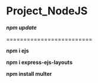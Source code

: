 # Project_NodeJS

***npm update***

=========================

**npm i ejs**

**npm i express-ejs-layouts**

**npm install multer**

